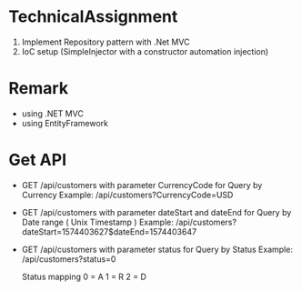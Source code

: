 # TechnicalAssignment

1. Implement Repository pattern with .Net MVC
2. IoC setup (SimpleInjector with a constructor automation injection)

# Remark
* using .NET MVC
* using EntityFramework

# Get API
* GET /api/customers
    with parameter CurrencyCode for Query by Currency
    Example: /api/customers?CurrencyCode=USD

* GET /api/customers
    with parameter dateStart and dateEnd for Query by Date range ( Unix Timestamp )
    Example: /api/customers?dateStart=1574403627$dateEnd=1574403647

* GET /api/customers
    with parameter status for Query by Status
    Example: /api/customers?status=0
    
    Status mapping
        0 = A
        1 = R
        2 = D